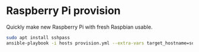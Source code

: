 Raspberry Pi provision
======================

Quickly make new Raspberry Pi with fresh Raspbian usable.

```bash
sudo apt install sshpass
ansible-playbook -i hosts provision.yml --extra-vars target_hostname=some-name
```


